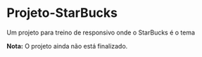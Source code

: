 # Projeto-StarBucks
 Um projeto para treino de responsivo onde o StarBucks é o tema

**Nota:** O projeto ainda não está finalizado.
